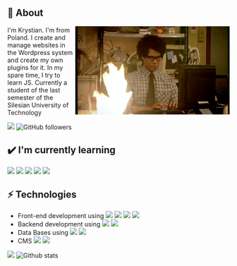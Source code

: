 ## 🧐 About

<img align="right" alt="GIF" src="https://github.com/kryst1anb/kryst1anb/blob/master/gif.gif" width="350" height="200" />

I'm Krystian. I'm from Poland. I create and manage websites in the Wordpress system and create my own plugins for it. In my spare time, I try to learn JS. Currently a student of the last semester of the Silesian University of Technology

![](https://visitor-badge.glitch.me/badge?page_id=kryst1anb.kryst1anb)
![GitHub followers](https://img.shields.io/github/followers/kryst1anb?label=Follow&style=social)

## ✔️ I'm currently learning

![](https://img.shields.io/badge/-JavaScript-yellow?style=for-the-badge&logo=JavaScript&logoColor=white) ![](https://img.shields.io/badge/-Vue.js-00796B?style=for-the-badge&logo=Vue.js&logoColor=white) ![](https://img.shields.io/badge/-Node-green?style=for-the-badge&logo=Node.js&logoColor=white) ![](https://img.shields.io/badge/-React.js-18FFFF?style=for-the-badge&logo=React&logoColor=black) ![](https://img.shields.io/badge/-some_MongoDB-orange?style=for-the-badge&logo=MongoDB&logoColor=white)

## ⚡ Technologies

- Front-end development using <img src = "https://img.shields.io/badge/-HTML5-E34F26?style=flat&logo=html5&logoColor=white"> <img src = "https://img.shields.io/badge/-CSS3-1572B6?style=flat&logo=css3&logoColor=white"> <img src="https://img.shields.io/badge/-Bootstrap-563D7C?style=flat&logo=bootstrap&logoColor=white"> <img src="https://img.shields.io/badge/-JavaScript-yellow?style=flat&logo=javascript&logoColor=eed718">
- Backend development using <img src="https://img.shields.io/badge/-PHP-5466b8?style=flat&logo=php&logoColor=white" > <img src="https://img.shields.io/badge/-React-18FFFF?style=flat&logo=react&logoColor=white">
- Data Bases using <img src="https://img.shields.io/badge/-MySQL-blue?style=flat&logo=mysql&logoColor=white" > <img src="https://img.shields.io/badge/-MongoDB-orange?style=flat&logo=MongoDB&logoColor=white">
- CMS ![](https://img.shields.io/badge/-wordpress-blue?logo=wordpress) ![](https://img.shields.io/badge/-joomla-red?logo=joomla&logoColor=white)


![](https://github-readme-stats.vercel.app/api/top-langs/?username=kryst1anb&theme=vue&layout=compact)
![Github stats](https://github-readme-stats.vercel.app/api?username=kryst1anb&show_icons=true&theme=vue&layout=compact)
